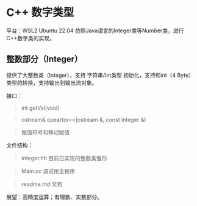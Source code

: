 # C++ 数字类型

平台：WSL2 Ubuntu 22.04
仿照Java语言的Integer类等Number类，进行C++数字类的实现。

## 整数部分（Integer）
提供了大整数类（Integer），支持 字符串/int类型 初始化，支持和int（4 Byte）类型的转换，支持输出到输出流对象。

接口：
> int getVal(void)

> ostream& opeartor<<(ostream &, const Integer &)

> 赋值符号和移动赋值

文件结构：
> Integer.hh 目前已实现的整数类雏形

> Main.cc 调试用主程序

> readme.md 文档

展望：高精度运算；有理数、实数部分。